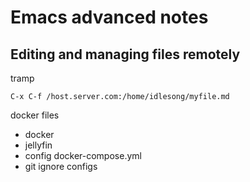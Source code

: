 # Emacs advanced notes
## Editing and managing files remotely

tramp

```
C-x C-f /host.server.com:/home/idlesong/myfile.md 
```

docker files
- docker
- jellyfin
- config docker-compose.yml
- git ignore configs



